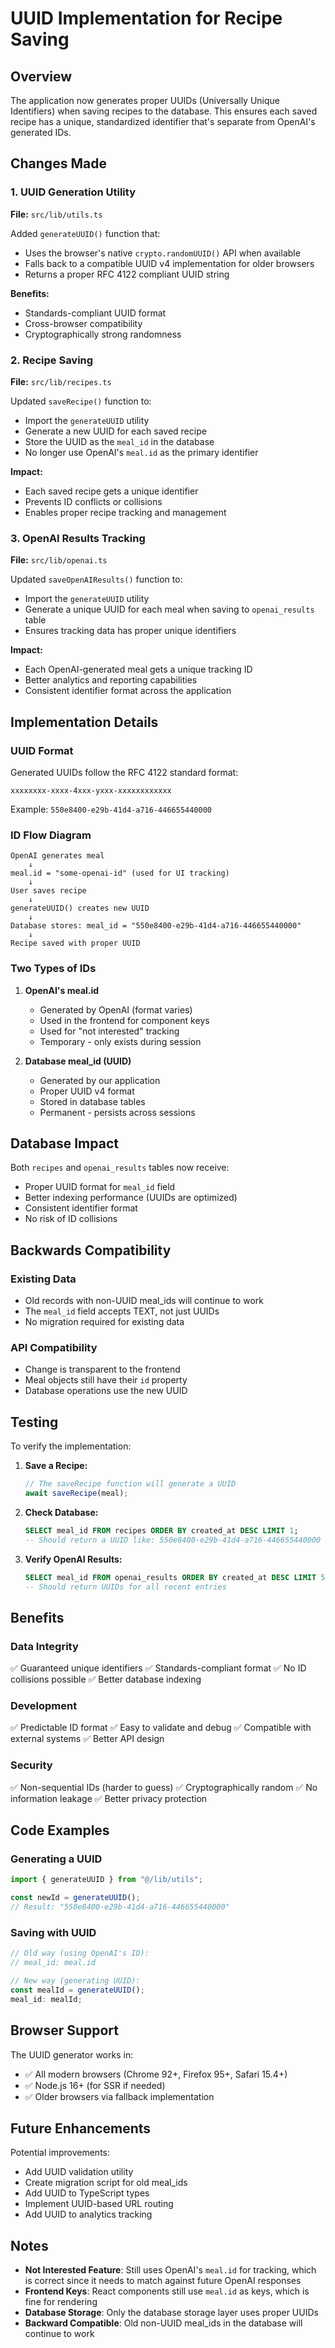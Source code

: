 # UUID Implementation for Recipe Saving

## Overview

The application now generates proper UUIDs (Universally Unique Identifiers) when saving recipes to the database. This ensures each saved recipe has a unique, standardized identifier that's separate from OpenAI's generated IDs.

## Changes Made

### 1. UUID Generation Utility

**File:** `src/lib/utils.ts`

Added `generateUUID()` function that:

- Uses the browser's native `crypto.randomUUID()` API when available
- Falls back to a compatible UUID v4 implementation for older browsers
- Returns a proper RFC 4122 compliant UUID string

**Benefits:**

- Standards-compliant UUID format
- Cross-browser compatibility
- Cryptographically strong randomness

### 2. Recipe Saving

**File:** `src/lib/recipes.ts`

Updated `saveRecipe()` function to:

- Import the `generateUUID` utility
- Generate a new UUID for each saved recipe
- Store the UUID as the `meal_id` in the database
- No longer use OpenAI's `meal.id` as the primary identifier

**Impact:**

- Each saved recipe gets a unique identifier
- Prevents ID conflicts or collisions
- Enables proper recipe tracking and management

### 3. OpenAI Results Tracking

**File:** `src/lib/openai.ts`

Updated `saveOpenAIResults()` function to:

- Import the `generateUUID` utility
- Generate a unique UUID for each meal when saving to `openai_results` table
- Ensures tracking data has proper unique identifiers

**Impact:**

- Each OpenAI-generated meal gets a unique tracking ID
- Better analytics and reporting capabilities
- Consistent identifier format across the application

## Implementation Details

### UUID Format

Generated UUIDs follow the RFC 4122 standard format:

```
xxxxxxxx-xxxx-4xxx-yxxx-xxxxxxxxxxxx
```

Example: `550e8400-e29b-41d4-a716-446655440000`

### ID Flow Diagram

```
OpenAI generates meal
    ↓
meal.id = "some-openai-id" (used for UI tracking)
    ↓
User saves recipe
    ↓
generateUUID() creates new UUID
    ↓
Database stores: meal_id = "550e8400-e29b-41d4-a716-446655440000"
    ↓
Recipe saved with proper UUID
```

### Two Types of IDs

1. **OpenAI's meal.id**

   - Generated by OpenAI (format varies)
   - Used in the frontend for component keys
   - Used for "not interested" tracking
   - Temporary - only exists during session

2. **Database meal_id (UUID)**
   - Generated by our application
   - Proper UUID v4 format
   - Stored in database tables
   - Permanent - persists across sessions

## Database Impact

Both `recipes` and `openai_results` tables now receive:

- Proper UUID format for `meal_id` field
- Better indexing performance (UUIDs are optimized)
- Consistent identifier format
- No risk of ID collisions

## Backwards Compatibility

### Existing Data

- Old records with non-UUID meal_ids will continue to work
- The `meal_id` field accepts TEXT, not just UUIDs
- No migration required for existing data

### API Compatibility

- Change is transparent to the frontend
- Meal objects still have their `id` property
- Database operations use the new UUID

## Testing

To verify the implementation:

1. **Save a Recipe:**

   ```typescript
   // The saveRecipe function will generate a UUID
   await saveRecipe(meal);
   ```

2. **Check Database:**

   ```sql
   SELECT meal_id FROM recipes ORDER BY created_at DESC LIMIT 1;
   -- Should return a UUID like: 550e8400-e29b-41d4-a716-446655440000
   ```

3. **Verify OpenAI Results:**
   ```sql
   SELECT meal_id FROM openai_results ORDER BY created_at DESC LIMIT 5;
   -- Should return UUIDs for all recent entries
   ```

## Benefits

### Data Integrity

✅ Guaranteed unique identifiers
✅ Standards-compliant format
✅ No ID collisions possible
✅ Better database indexing

### Development

✅ Predictable ID format
✅ Easy to validate and debug
✅ Compatible with external systems
✅ Better API design

### Security

✅ Non-sequential IDs (harder to guess)
✅ Cryptographically random
✅ No information leakage
✅ Better privacy protection

## Code Examples

### Generating a UUID

```typescript
import { generateUUID } from "@/lib/utils";

const newId = generateUUID();
// Result: "550e8400-e29b-41d4-a716-446655440000"
```

### Saving with UUID

```typescript
// Old way (using OpenAI's ID):
// meal_id: meal.id

// New way (generating UUID):
const mealId = generateUUID();
meal_id: mealId;
```

## Browser Support

The UUID generator works in:

- ✅ All modern browsers (Chrome 92+, Firefox 95+, Safari 15.4+)
- ✅ Node.js 16+ (for SSR if needed)
- ✅ Older browsers via fallback implementation

## Future Enhancements

Potential improvements:

- Add UUID validation utility
- Create migration script for old meal_ids
- Add UUID to TypeScript types
- Implement UUID-based URL routing
- Add UUID to analytics tracking

## Notes

- **Not Interested Feature**: Still uses OpenAI's `meal.id` for tracking, which is correct since it needs to match against future OpenAI responses
- **Frontend Keys**: React components still use `meal.id` as keys, which is fine for rendering
- **Database Storage**: Only the database storage layer uses proper UUIDs
- **Backward Compatible**: Old non-UUID meal_ids in the database will continue to work
